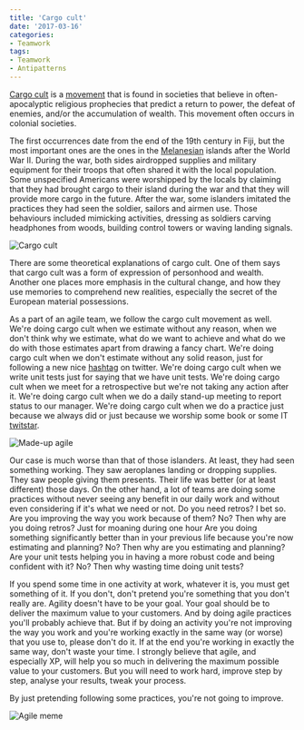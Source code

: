 ```yaml
---
title: 'Cargo cult'
date: '2017-03-16'
categories:
- Teamwork
tags:
- Teamwork
- Antipatterns
---
```

[Cargo cult](https://en.wikipedia.org/wiki/Cargo_cult) is a [movement](https://en.wikipedia.org/wiki/Millenarianism_in_colonial_societies) that is found in societies that believe in often-apocalyptic religious prophecies that predict a return to power, the defeat of enemies, and/or the accumulation of wealth. This movement often occurs in colonial societies. 

The first occurrences date from the end of the 19th century in Fiji, but the most important ones are the ones in the [Melanesian](https://en.wikipedia.org/wiki/Melanesia) islands after the World War II. During the war, both sides airdropped supplies and military equipment for their troops that often shared it with the local population. Some unspecified Americans were worshipped by the locals by claiming that they had brought cargo to their island during the war and that they will provide more cargo in the future. After the war, some islanders imitated the practices they had seen the soldier, sailors and airmen use. Those behaviours included mimicking activities, dressing as soldiers carving headphones from woods, building control towers or waving landing signals.

![Cargo cult](/images/cargo-cult.jpg)

There are some theoretical explanations of cargo cult. One of them says that cargo cult was a form of expression of personhood and wealth. Another one places more emphasis in the cultural change, and how they use memories to comprehend new realities, especially the secret of the European material possessions.

As a part of an agile team, we follow the cargo cult movement as well. We're doing cargo cult when we estimate without any reason, when we don't think why we estimate, what do we want to achieve and what do we do with those estimates apart from drawing a fancy chart. We're doing cargo cult when we don't estimate without any solid reason, just for following a new nice [hashtag](https://twitter.com/search?q=noestimates) on twitter. We're doing cargo cult when we write unit tests just for saying that we have unit tests. We're doing cargo cult when we meet for a retrospective but we're not taking any action after it. We're doing cargo cult when we do a daily stand-up meeting to report status to our manager. We're doing cargo cult when we do a practice just because we always did or just because we worship some book or some IT [twitstar](https://twitter.com/AgileBorat). 

![Made-up agile](/images/madeup-agile.jpg)

Our case is much worse than that of those islanders. At least, they had seen something working. They saw aeroplanes landing or dropping supplies. They saw people giving them presents. Their life was better (or at least different) those days. On the other hand, a lot of teams are doing some practices without never seeing any benefit in our daily work and without even considering if it's what we need or not. Do you need retros? I bet so. Are you improving the way you work because of them? No? Then why are you doing retros? Just for moaning during one hour Are you doing something significantly better than in your previous life because you're now estimating and planning? No? Then why are you estimating and planning? Are your unit tests helping you in having a more robust code and being confident with it? No? Then why wasting time doing unit tests?

If you spend some time in one activity at work, whatever it is, you must get something of it. If you don't, don't pretend you're something that you don't really are. Agility doesn't have to be your goal. Your goal should be to deliver the maximum value to your customers. And by doing agile practices you'll probably achieve that. But if by doing an activity you're not improving the way you work and you're working exactly in the same way (or worse) that you use to, please don't do it. If at the end you're working in exactly the same way, don't waste your time. I strongly believe that agile, and especially XP, will help you so much in delivering the maximum possible value to your customers. But you will need to work hard, improve step by step, analyse your results, tweak your process.

By just pretending following some practices, you're not going to improve. 

![Agile meme](/images/agilememe.png)